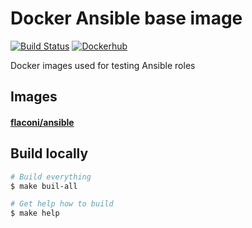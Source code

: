 # Docker Ansible base image

[![Build Status](https://travis-ci.org/Flaconi/docker-ansible.svg?branch=master)](https://travis-ci.org/Flaconi/docker-ansible)
[![Dockerhub](https://img.shields.io/badge/dockerhub-ansible-blue.svg)](https://hub.docker.com/r/flaconi/ansible)

Docker images used for testing Ansible roles


## Images

#### [flaconi/ansible](https://hub.docker.com/r/flaconi/ansible/tags)


## Build locally

```bash
# Build everything
$ make buil-all

# Get help how to build
$ make help
```
